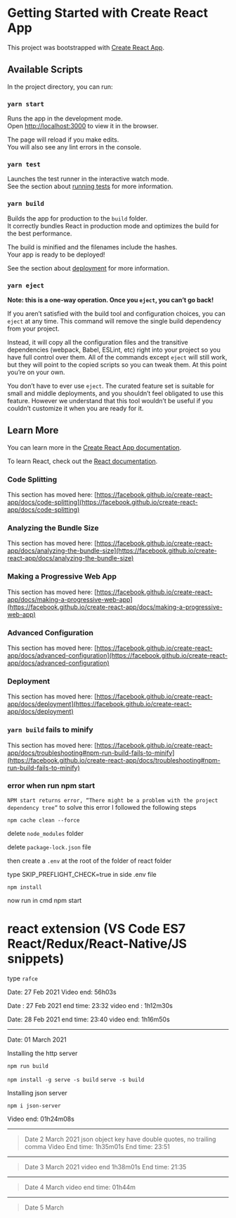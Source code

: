 # Getting Started with Create React App

This project was bootstrapped with [Create React App](https://github.com/facebook/create-react-app).

## Available Scripts

In the project directory, you can run:

### `yarn start`

Runs the app in the development mode.\
Open [http://localhost:3000](http://localhost:3000) to view it in the browser.

The page will reload if you make edits.\
You will also see any lint errors in the console.

### `yarn test`

Launches the test runner in the interactive watch mode.\
See the section about [running tests](https://facebook.github.io/create-react-app/docs/running-tests) for more information.

### `yarn build`

Builds the app for production to the `build` folder.\
It correctly bundles React in production mode and optimizes the build for the best performance.

The build is minified and the filenames include the hashes.\
Your app is ready to be deployed!

See the section about [deployment](https://facebook.github.io/create-react-app/docs/deployment) for more information.

### `yarn eject`

**Note: this is a one-way operation. Once you `eject`, you can’t go back!**

If you aren’t satisfied with the build tool and configuration choices, you can `eject` at any time. This command will remove the single build dependency from your project.

Instead, it will copy all the configuration files and the transitive dependencies (webpack, Babel, ESLint, etc) right into your project so you have full control over them. All of the commands except `eject` will still work, but they will point to the copied scripts so you can tweak them. At this point you’re on your own.

You don’t have to ever use `eject`. The curated feature set is suitable for small and middle deployments, and you shouldn’t feel obligated to use this feature. However we understand that this tool wouldn’t be useful if you couldn’t customize it when you are ready for it.

## Learn More

You can learn more in the [Create React App documentation](https://facebook.github.io/create-react-app/docs/getting-started).

To learn React, check out the [React documentation](https://reactjs.org/).

### Code Splitting

This section has moved here: [https://facebook.github.io/create-react-app/docs/code-splitting](https://facebook.github.io/create-react-app/docs/code-splitting)

### Analyzing the Bundle Size

This section has moved here: [https://facebook.github.io/create-react-app/docs/analyzing-the-bundle-size](https://facebook.github.io/create-react-app/docs/analyzing-the-bundle-size)

### Making a Progressive Web App

This section has moved here: [https://facebook.github.io/create-react-app/docs/making-a-progressive-web-app](https://facebook.github.io/create-react-app/docs/making-a-progressive-web-app)

### Advanced Configuration

This section has moved here: [https://facebook.github.io/create-react-app/docs/advanced-configuration](https://facebook.github.io/create-react-app/docs/advanced-configuration)

### Deployment

This section has moved here: [https://facebook.github.io/create-react-app/docs/deployment](https://facebook.github.io/create-react-app/docs/deployment)

### `yarn build` fails to minify

This section has moved here: [https://facebook.github.io/create-react-app/docs/troubleshooting#npm-run-build-fails-to-minify](https://facebook.github.io/create-react-app/docs/troubleshooting#npm-run-build-fails-to-minify)

### error when run npm start
`NPM start returns error, “There might be a problem with the project dependency tree”`
to solve this error I followed the following steps

`npm cache clean --force`

delete `node_modules` folder

delete `package-lock.json` file

then
create a `.env` at the root of the folder of react folder

type SKIP_PREFLIGHT_CHECK=true in side .env file

`npm install`

now run in cmd npm start

# react extension (VS Code ES7 React/Redux/React-Native/JS snippets)
type `rafce`

Date: 27 Feb 2021
Video end: 56h03s

Date : 27 Feb 2021 
end time: 23:32 
video end : 1h12m30s

Date: 28 Feb 2021 
end time: 23:40
video end: 1h16m50s

********************************************************
Date: 01 March 2021

Installing the http server 

`npm run build`

`npm install -g serve -s build`
`serve -s build`

Installing json server 

`npm i json-server`

Video end: 01h24m08s 

*****************************************************************************

> Date 2 March 2021
> json object key have double quotes, no trailing comma
> Video End time: 1h35m01s
> End time: 23:51

******************************************************************************
> Date 3 March 2021 
> video end 1h38m01s
> End time: 21:35

***************************************************************************
> Date 4 March
> video end time: 01h44m

*********************************************************************************
> Date 5 March